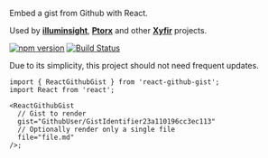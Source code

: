 Embed a gist from Github with React.

Used by **[illuminsight](https://www.illuminsight.com)**, **[Ptorx](https://ptorx.com)** and other **[Xyfir](https://www.xyfir.com)** projects.

[![npm version](https://badge.fury.io/js/react-github-gist.svg)](https://badge.fury.io/js/react-github-gist)
[![Build Status](https://travis-ci.org/xyfir/react-github-gist.svg?branch=master)](https://travis-ci.org/xyfir/react-github-gist)

Due to its simplicity, this project should not need frequent updates.

```tsx
import { ReactGithubGist } from 'react-github-gist';
import React from 'react';

<ReactGithubGist
  // Gist to render
  gist="GithubUser/GistIdentifier23a110196cc3ec113"
  // Optionally render only a single file
  file="file.md"
/>;
```
